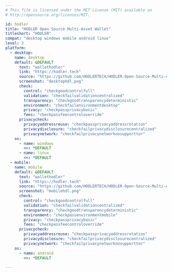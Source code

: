 ```yaml
---
# This file is licensed under the MIT License (MIT) available on
# http://opensource.org/licenses/MIT.

id: hodler
title: "HODLER Open Source Multi-Asset Wallet"
titleshort: "HODLER"
compat: "desktop windows mobile android linux"
level: 3
platform:
  - desktop:
    name: desktop
    default: &DEFAULT
      text: "wallethodler"
      link: "https://hodler.tech"
      source: "https://github.com/HODLERTECH/HODLER-Open-Source-Multi-Asset-Wallet"
      screenshot: "desktophdl.png"
      check:
        control: "checkgoodcontrolfull"
        validation: "checkfailvalidationcentralized"
        transparency: "checkgoodtransparencydeterministic"
        environment: "checkfailenvironmentdesktop"
        privacy: "checkpassprivacybasic"
        fees: "checkpassfeecontroloverride"
      privacycheck:
        privacyaddressreuse: "checkpassprivacyaddressrotation"
        privacydisclosure: "checkfailprivacydisclosurecentralized"
        privacynetwork: "checkfailprivacynetworknosupporttor"
    os:
      - name: windows
        <<: *DEFAULT
      - name: linux
        <<: *DEFAULT
  - mobile:
    name: mobile
    default: &DEFAULT
      text: "wallethodler"
      link: "https://hodler.tech"
      source: "https://github.com/HODLERTECH/HODLER-Open-Source-Multi-Asset-Wallet"
      screenshot: "mobilehdl.png"
      check:
        control: "checkgoodcontrolfull"
        validation: "checkfailvalidationcentralized"
        transparency: "checkgoodtransparencydeterministic"
        environment: "checkpassenvironmentmobile"
        privacy: "checkpassprivacybasic"
        fees: "checkpassfeecontroloverride"
      privacycheck:
        privacyaddressreuse: "checkpassprivacyaddressrotation"
        privacydisclosure: "checkfailprivacydisclosurecentralized"
        privacynetwork: "checkfailprivacynetworknosupporttor"
    os:
      - name: android
        <<: *DEFAULT
      
---
```

